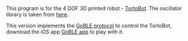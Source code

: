 This program is for the 4 DOF 3D printed robot - [TortoBot](http://makerlab.cs.hku.hk/index.php/en/65-tortobot-stem-robot-kit). The oscillator library is taken from [here](https://github.com/JavierIH/octosnake).

This version implements the [GoBLE protocol](https://wiki.dfrobot.com/Bluetooth_APP_Control) to control the TortoBot, download the iOS app [GoBLE app](https://apps.apple.com/us/app/goble-bluetooth-4-0-controller/id950937437) to play with it.

